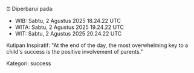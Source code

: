 ⏰ Diperbarui pada:
- WIB: Sabtu, 2 Agustus 2025 18.24.22 UTC
- WITA: Sabtu, 2 Agustus 2025 19.24.22 UTC
- WIT: Sabtu, 2 Agustus 2025 20.24.22 UTC

Kutipan Inspiratif:
"At the end of the day, the most overwhelming key to a child's success is the positive involvement of parents."


Kategori: success

